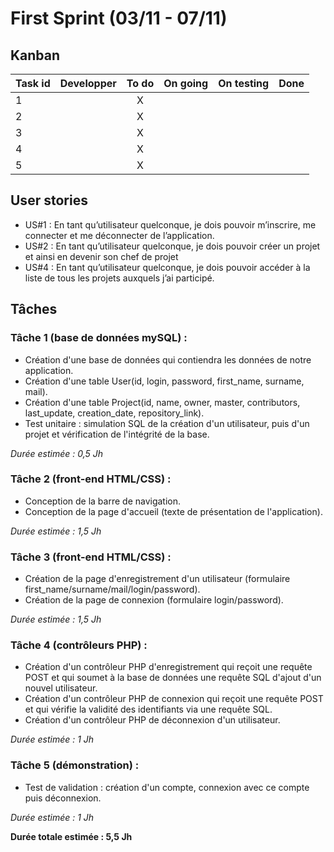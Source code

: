# First Sprint (03/11 - 07/11)

## Kanban
|Task id | Developper | To do | On going | On testing | Done |
| ---------- | ---------- | :-----: | :--------: | :----------: | :----: |
| 1 | | X | | |
| 2 | | X | | |
| 3 | | X | | |
| 4 | | X | | |
| 5 | | X | | |


## User stories
* US#1 : En tant qu’utilisateur quelconque, je dois pouvoir m’inscrire, me connecter et me déconnecter de l’application.
* US#2 : En tant qu’utilisateur quelconque, je dois pouvoir créer un projet et ainsi en devenir son chef de projet
* US#4 : En tant qu’utilisateur quelconque, je dois pouvoir accéder à la liste de tous les projets auxquels j’ai participé.

## Tâches
### Tâche 1 (base de données mySQL) :
* Création d'une base de données qui contiendra les données de notre application.
* Création d'une table User(id, login, password, first_name, surname, mail).
* Création d'une table Project(id, name, owner, master, contributors, last_update, creation_date, repository_link).
* Test unitaire : simulation SQL de la création d'un utilisateur, puis d'un projet et vérification de l'intégrité de la base.

*Durée estimée : 0,5 Jh*

### Tâche 2 (front-end HTML/CSS) :
* Conception de la barre de navigation.
* Conception de la page d'accueil (texte de présentation de l'application).

*Durée estimée : 1,5 Jh*

### Tâche 3 (front-end HTML/CSS) :
* Création de la page d'enregistrement d'un utilisateur (formulaire first_name/surname/mail/login/password).
* Création de la page de connexion (formulaire login/password).

*Durée estimée : 1,5 Jh*

### Tâche 4 (contrôleurs PHP) :
* Création d'un contrôleur PHP d'enregistrement qui reçoit une requête POST et qui soumet à la base de données une requête SQL
d'ajout d'un nouvel utilisateur.
* Création d'un contrôleur PHP de connexion qui reçoit une requête POST et qui vérifie la validité des identifiants via une
requête SQL.
* Création d'un contrôleur PHP de déconnexion d'un utilisateur.

*Durée estimée : 1 Jh*

### Tâche 5 (démonstration) :
* Test de validation : création d'un compte, connexion avec ce compte puis déconnexion.

*Durée estimée : 1 Jh*

**Durée totale estimée : 5,5 Jh**
